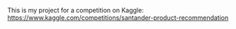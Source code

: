 This is my project for a competition on Kaggle: https://www.kaggle.com/competitions/santander-product-recommendation
